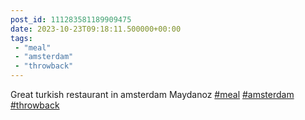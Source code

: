 ```yaml
---
post_id: 111283581189909475
date: 2023-10-23T09:18:11.500000+00:00
tags:
 - "meal"
 - "amsterdam"
 - "throwback"
---
```


Great turkish restaurant in amsterdam Maydanoz [#meal](https://m.vogt.dev/tags/meal) [#amsterdam](https://m.vogt.dev/tags/amsterdam) [#throwback](https://m.vogt.dev/tags/throwback)
